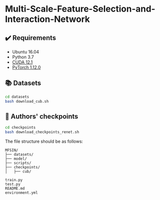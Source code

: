 # Multi-Scale-Feature-Selection-and-Interaction-Network


## :heavy_check_mark: Requirements
* Ubuntu 16.04
* Python 3.7
* [CUDA 12.1](https://developer.nvidia.com/cuda-toolkit)
* [PyTorch 1.12.0](https://pytorch.org)

## :books: Datasets
```bash
cd datasets
bash download_cub.sh
```

## :deciduous_tree: Authors' checkpoints

```bash
cd checkpoints
bash download_checkpoints_renet.sh
```
The file structure should be as follows:

    
    MFSIN/
    ├── datasets/
    ├── model/
    ├── scripts/
    ├── checkpoints/
    │   ├── cub/

    train.py
    test.py
    README.md
    environment.yml
    
    
  
